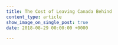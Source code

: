 ```yaml
---
title: The Cost of Leaving Canada Behind
content_type: article
show_image_on_single_post: true
date: 2018-08-29 00:00:00 +0000

---
```


